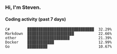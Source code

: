 ### Hi, I'm Steven.

#### Coding activity (past 7 days)
```
C#        ▓▓▓▓▓▓▓▓▓▓▓▓▓▓▓▓▓▓▓▓▓▓▓▓▓▓▓▓▓▓  32.29%
Markdown  ▓▓▓▓▓▓▓▓▓▓▓▓▓▓▓▓▓▓▓▓▓           22.66%
other     ▓▓▓▓▓▓▓▓▓▓▓▓▓▓▓▓▓▓▓             21.39%
Docker    ▓▓▓▓▓▓▓▓▓▓▓▓                    12.99%
Go        ▓▓▓▓▓▓▓▓▓                       10.67%
```
